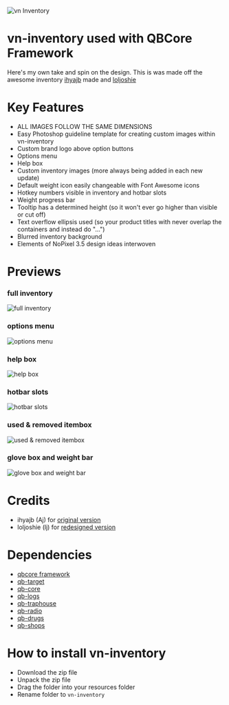 ![vn Inventory](https://cdn.discordapp.com/attachments/914259977370210415/992844602560217128/VN.jpg)

# vn-inventory used with QBCore Framework

Here's my own take and spin on the design. This is was made off the awesome inventory [ihyajb](https://github.com/ihyajb) made and [loljoshie](https://github.com/loljoshie)
<br>

# Key Features
* ALL IMAGES FOLLOW THE SAME DIMENSIONS
* Easy Photoshop guideline template for creating custom images within vn-inventory
* Custom brand logo above option buttons
* Options menu
* Help box 
* Custom inventory images (more always being added in each new update)
* Default weight icon easily changeable with Font Awesome icons
* Hotkey numbers visible in inventory and hotbar slots
* Weight progress bar
* Tooltip has a determined height (so it won't ever go higher than visible or cut off)
* Text overflow ellipsis used (so your product titles with never overlap the containers and instead do "...")
* Blurred inventory background
* Elements of NoPixel 3.5 design ideas interwoven
#

# Previews
### full inventory
![full inventory](https://cdn.discordapp.com/attachments/914259977370210415/992830830793723975/unknown.png)
### options menu
![options menu](https://cdn.discordapp.com/attachments/914259977370210415/992831376481075230/unknown.png)
### help box
![help box](https://cdn.discordapp.com/attachments/914259977370210415/992831357808025671/unknown.png)
### hotbar slots
![hotbar slots](https://cdn.discordapp.com/attachments/914259977370210415/992836015444217956/unknown.png)
### used & removed itembox 
![used & removed itembox](https://cdn.discordapp.com/attachments/914259977370210415/992831103008247908/unknown.png)
### glove box and weight bar
![glove box and weight bar](https://cdn.discordapp.com/attachments/914259977370210415/992831174810533928/unknown.png)

# Credits
* ihyajb (Aj) for [original version](https://github.com/ihyajb/aj-inventory)
* loljoshie (lj) for [redesigned version](https://github.com/loljoshie/lj-inventory)

# Dependencies
* [qbcore framework](https://github.com/qbcore-framework)
* [qb-target](https://github.com/BerkieBb/qb-target)
* [qb-core](https://github.com/qbcore-framework/qb-core)
* [qb-logs](https://github.com/qbcore-framework/qb-logs)
* [qb-traphouse](https://github.com/qbcore-framework/qb-traphouse)
* [qb-radio](https://github.com/qbcore-framework/qb-radio)
* [qb-drugs](https://github.com/qbcore-framework/qb-drugs)
* [qb-shops](https://github.com/qbcore-framework/qb-shops)

# How to install vn-inventory
* Download the zip file
* Unpack the zip file
* Drag the folder into your resources folder
* Rename folder to `vn-inventory`
